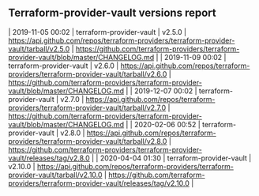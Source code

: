 ## Terraform-provider-vault versions report

| 2019-11-05 00:02 | terraform-provider-vault | v2.5.0 | https://api.github.com/repos/terraform-providers/terraform-provider-vault/tarball/v2.5.0 | https://github.com/terraform-providers/terraform-provider-vault/blob/master/CHANGELOG.md |
| 2019-11-09 00:02 | terraform-provider-vault | v2.6.0 | https://api.github.com/repos/terraform-providers/terraform-provider-vault/tarball/v2.6.0 | https://github.com/terraform-providers/terraform-provider-vault/blob/master/CHANGELOG.md |
| 2019-12-07 00:02 | terraform-provider-vault | v2.7.0 | https://api.github.com/repos/terraform-providers/terraform-provider-vault/tarball/v2.7.0 | https://github.com/terraform-providers/terraform-provider-vault/blob/master/CHANGELOG.md |
| 2020-02-06 00:52 | terraform-provider-vault | v2.8.0 | https://api.github.com/repos/terraform-providers/terraform-provider-vault/tarball/v2.8.0 | https://github.com/terraform-providers/terraform-provider-vault/releases/tag/v2.8.0 |
| 2020-04-04 01:30 | terraform-provider-vault | v2.10.0 | https://api.github.com/repos/terraform-providers/terraform-provider-vault/tarball/v2.10.0 | https://github.com/terraform-providers/terraform-provider-vault/releases/tag/v2.10.0 |
